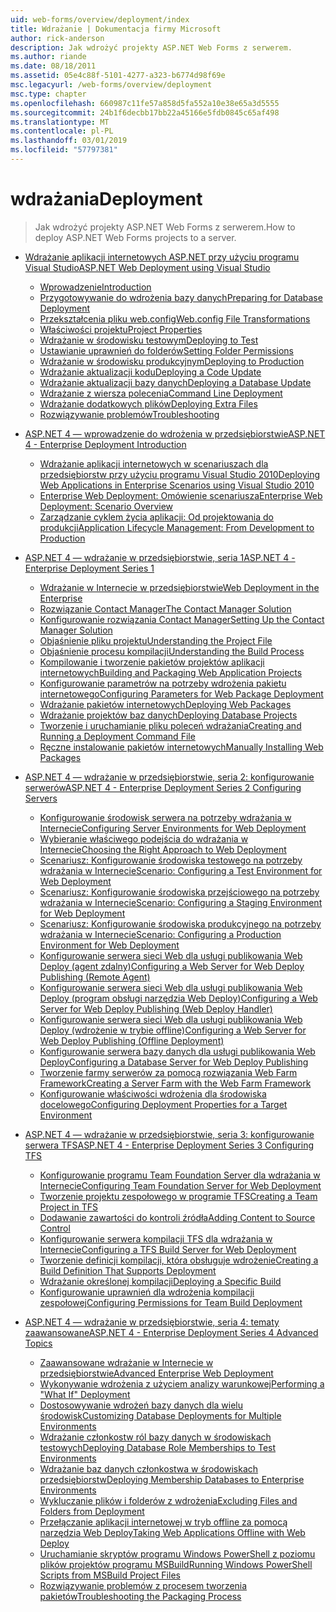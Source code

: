 ```yaml
---
uid: web-forms/overview/deployment/index
title: Wdrażanie | Dokumentacja firmy Microsoft
author: rick-anderson
description: Jak wdrożyć projekty ASP.NET Web Forms z serwerem.
ms.author: riande
ms.date: 08/18/2011
ms.assetid: 05e4c88f-5101-4277-a323-b6774d98f69e
msc.legacyurl: /web-forms/overview/deployment
msc.type: chapter
ms.openlocfilehash: 660987c11fe57a858d5fa552a10e38e65a3d5555
ms.sourcegitcommit: 24b1f6decbb17bb22a45166e5fdb0845c65af498
ms.translationtype: MT
ms.contentlocale: pl-PL
ms.lasthandoff: 03/01/2019
ms.locfileid: "57797381"
---
```

<a name="deployment"></a><span data-ttu-id="8fc71-103">wdrażania</span><span class="sxs-lookup"><span data-stu-id="8fc71-103">Deployment</span></span>
====================
> <span data-ttu-id="8fc71-104">Jak wdrożyć projekty ASP.NET Web Forms z serwerem.</span><span class="sxs-lookup"><span data-stu-id="8fc71-104">How to deploy ASP.NET Web Forms projects to a server.</span></span>


- [<span data-ttu-id="8fc71-105">Wdrażanie aplikacji internetowych ASP.NET przy użyciu programu Visual Studio</span><span class="sxs-lookup"><span data-stu-id="8fc71-105">ASP.NET Web Deployment using Visual Studio</span></span>](visual-studio-web-deployment/index.md)

    - [<span data-ttu-id="8fc71-106">Wprowadzenie</span><span class="sxs-lookup"><span data-stu-id="8fc71-106">Introduction</span></span>](visual-studio-web-deployment/introduction.md)
    - [<span data-ttu-id="8fc71-107">Przygotowywanie do wdrożenia bazy danych</span><span class="sxs-lookup"><span data-stu-id="8fc71-107">Preparing for Database Deployment</span></span>](visual-studio-web-deployment/preparing-databases.md)
    - [<span data-ttu-id="8fc71-108">Przekształcenia pliku web.config</span><span class="sxs-lookup"><span data-stu-id="8fc71-108">Web.config File Transformations</span></span>](visual-studio-web-deployment/web-config-transformations.md)
    - [<span data-ttu-id="8fc71-109">Właściwości projektu</span><span class="sxs-lookup"><span data-stu-id="8fc71-109">Project Properties</span></span>](visual-studio-web-deployment/project-properties.md)
    - [<span data-ttu-id="8fc71-110">Wdrażanie w środowisku testowym</span><span class="sxs-lookup"><span data-stu-id="8fc71-110">Deploying to Test</span></span>](visual-studio-web-deployment/deploying-to-iis.md)
    - [<span data-ttu-id="8fc71-111">Ustawianie uprawnień do folderów</span><span class="sxs-lookup"><span data-stu-id="8fc71-111">Setting Folder Permissions</span></span>](visual-studio-web-deployment/setting-folder-permissions.md)
    - [<span data-ttu-id="8fc71-112">Wdrażanie w środowisku produkcyjnym</span><span class="sxs-lookup"><span data-stu-id="8fc71-112">Deploying to Production</span></span>](visual-studio-web-deployment/deploying-to-production.md)
    - [<span data-ttu-id="8fc71-113">Wdrażanie aktualizacji kodu</span><span class="sxs-lookup"><span data-stu-id="8fc71-113">Deploying a Code Update</span></span>](visual-studio-web-deployment/deploying-a-code-update.md)
    - [<span data-ttu-id="8fc71-114">Wdrażanie aktualizacji bazy danych</span><span class="sxs-lookup"><span data-stu-id="8fc71-114">Deploying a Database Update</span></span>](visual-studio-web-deployment/deploying-a-database-update.md)
    - [<span data-ttu-id="8fc71-115">Wdrażanie z wiersza polecenia</span><span class="sxs-lookup"><span data-stu-id="8fc71-115">Command Line Deployment</span></span>](visual-studio-web-deployment/command-line-deployment.md)
    - [<span data-ttu-id="8fc71-116">Wdrażanie dodatkowych plików</span><span class="sxs-lookup"><span data-stu-id="8fc71-116">Deploying Extra Files</span></span>](visual-studio-web-deployment/deploying-extra-files.md)
    - [<span data-ttu-id="8fc71-117">Rozwiązywanie problemów</span><span class="sxs-lookup"><span data-stu-id="8fc71-117">Troubleshooting</span></span>](visual-studio-web-deployment/troubleshooting.md)
- [<span data-ttu-id="8fc71-118">ASP.NET 4 — wprowadzenie do wdrożenia w przedsiębiorstwie</span><span class="sxs-lookup"><span data-stu-id="8fc71-118">ASP.NET 4 - Enterprise Deployment Introduction</span></span>](deploying-web-applications-in-enterprise-scenarios/index.md)

    - [<span data-ttu-id="8fc71-119">Wdrażanie aplikacji internetowych w scenariuszach dla przedsiębiorstw przy użyciu programu Visual Studio 2010</span><span class="sxs-lookup"><span data-stu-id="8fc71-119">Deploying Web Applications in Enterprise Scenarios using Visual Studio 2010</span></span>](deploying-web-applications-in-enterprise-scenarios/deploying-web-applications-in-enterprise-scenarios.md)
    - [<span data-ttu-id="8fc71-120">Enterprise Web Deployment: Omówienie scenariusza</span><span class="sxs-lookup"><span data-stu-id="8fc71-120">Enterprise Web Deployment: Scenario Overview</span></span>](deploying-web-applications-in-enterprise-scenarios/enterprise-web-deployment-scenario-overview.md)
    - [<span data-ttu-id="8fc71-121">Zarządzanie cyklem życia aplikacji: Od projektowania do produkcji</span><span class="sxs-lookup"><span data-stu-id="8fc71-121">Application Lifecycle Management: From Development to Production</span></span>](deploying-web-applications-in-enterprise-scenarios/application-lifecycle-management-from-development-to-production.md)
- [<span data-ttu-id="8fc71-122">ASP.NET 4 — wdrażanie w przedsiębiorstwie, seria 1</span><span class="sxs-lookup"><span data-stu-id="8fc71-122">ASP.NET 4 - Enterprise Deployment Series 1</span></span>](web-deployment-in-the-enterprise/index.md)

    - [<span data-ttu-id="8fc71-123">Wdrażanie w Internecie w przedsiębiorstwie</span><span class="sxs-lookup"><span data-stu-id="8fc71-123">Web Deployment in the Enterprise</span></span>](web-deployment-in-the-enterprise/web-deployment-in-the-enterprise.md)
    - [<span data-ttu-id="8fc71-124">Rozwiązanie Contact Manager</span><span class="sxs-lookup"><span data-stu-id="8fc71-124">The Contact Manager Solution</span></span>](web-deployment-in-the-enterprise/the-contact-manager-solution.md)
    - [<span data-ttu-id="8fc71-125">Konfigurowanie rozwiązania Contact Manager</span><span class="sxs-lookup"><span data-stu-id="8fc71-125">Setting Up the Contact Manager Solution</span></span>](web-deployment-in-the-enterprise/setting-up-the-contact-manager-solution.md)
    - [<span data-ttu-id="8fc71-126">Objaśnienie pliku projektu</span><span class="sxs-lookup"><span data-stu-id="8fc71-126">Understanding the Project File</span></span>](web-deployment-in-the-enterprise/understanding-the-project-file.md)
    - [<span data-ttu-id="8fc71-127">Objaśnienie procesu kompilacji</span><span class="sxs-lookup"><span data-stu-id="8fc71-127">Understanding the Build Process</span></span>](web-deployment-in-the-enterprise/understanding-the-build-process.md)
    - [<span data-ttu-id="8fc71-128">Kompilowanie i tworzenie pakietów projektów aplikacji internetowych</span><span class="sxs-lookup"><span data-stu-id="8fc71-128">Building and Packaging Web Application Projects</span></span>](web-deployment-in-the-enterprise/building-and-packaging-web-application-projects.md)
    - [<span data-ttu-id="8fc71-129">Konfigurowanie parametrów na potrzeby wdrożenia pakietu internetowego</span><span class="sxs-lookup"><span data-stu-id="8fc71-129">Configuring Parameters for Web Package Deployment</span></span>](web-deployment-in-the-enterprise/configuring-parameters-for-web-package-deployment.md)
    - [<span data-ttu-id="8fc71-130">Wdrażanie pakietów internetowych</span><span class="sxs-lookup"><span data-stu-id="8fc71-130">Deploying Web Packages</span></span>](web-deployment-in-the-enterprise/deploying-web-packages.md)
    - [<span data-ttu-id="8fc71-131">Wdrażanie projektów baz danych</span><span class="sxs-lookup"><span data-stu-id="8fc71-131">Deploying Database Projects</span></span>](web-deployment-in-the-enterprise/deploying-database-projects.md)
    - [<span data-ttu-id="8fc71-132">Tworzenie i uruchamianie pliku poleceń wdrażania</span><span class="sxs-lookup"><span data-stu-id="8fc71-132">Creating and Running a Deployment Command File</span></span>](web-deployment-in-the-enterprise/creating-and-running-a-deployment-command-file.md)
    - [<span data-ttu-id="8fc71-133">Ręczne instalowanie pakietów internetowych</span><span class="sxs-lookup"><span data-stu-id="8fc71-133">Manually Installing Web Packages</span></span>](web-deployment-in-the-enterprise/manually-installing-web-packages.md)
- [<span data-ttu-id="8fc71-134">ASP.NET 4 — wdrażanie w przedsiębiorstwie, seria 2: konfigurowanie serwerów</span><span class="sxs-lookup"><span data-stu-id="8fc71-134">ASP.NET 4 - Enterprise Deployment Series 2 Configuring Servers</span></span>](configuring-server-environments-for-web-deployment/index.md)

    - [<span data-ttu-id="8fc71-135">Konfigurowanie środowisk serwera na potrzeby wdrażania w Internecie</span><span class="sxs-lookup"><span data-stu-id="8fc71-135">Configuring Server Environments for Web Deployment</span></span>](configuring-server-environments-for-web-deployment/configuring-server-environments-for-web-deployment.md)
    - [<span data-ttu-id="8fc71-136">Wybieranie właściwego podejścia do wdrażania w Internecie</span><span class="sxs-lookup"><span data-stu-id="8fc71-136">Choosing the Right Approach to Web Deployment</span></span>](configuring-server-environments-for-web-deployment/choosing-the-right-approach-to-web-deployment.md)
    - [<span data-ttu-id="8fc71-137">Scenariusz: Konfigurowanie środowiska testowego na potrzeby wdrażania w Internecie</span><span class="sxs-lookup"><span data-stu-id="8fc71-137">Scenario: Configuring a Test Environment for Web Deployment</span></span>](configuring-server-environments-for-web-deployment/scenario-configuring-a-test-environment-for-web-deployment.md)
    - [<span data-ttu-id="8fc71-138">Scenariusz: Konfigurowanie środowiska przejściowego na potrzeby wdrażania w Internecie</span><span class="sxs-lookup"><span data-stu-id="8fc71-138">Scenario: Configuring a Staging Environment for Web Deployment</span></span>](configuring-server-environments-for-web-deployment/scenario-configuring-a-staging-environment-for-web-deployment.md)
    - [<span data-ttu-id="8fc71-139">Scenariusz: Konfigurowanie środowiska produkcyjnego na potrzeby wdrażania w Internecie</span><span class="sxs-lookup"><span data-stu-id="8fc71-139">Scenario: Configuring a Production Environment for Web Deployment</span></span>](configuring-server-environments-for-web-deployment/scenario-configuring-a-production-environment-for-web-deployment.md)
    - [<span data-ttu-id="8fc71-140">Konfigurowanie serwera sieci Web dla usługi publikowania Web Deploy (agent zdalny)</span><span class="sxs-lookup"><span data-stu-id="8fc71-140">Configuring a Web Server for Web Deploy Publishing (Remote Agent)</span></span>](configuring-server-environments-for-web-deployment/configuring-a-web-server-for-web-deploy-publishing-remote-agent.md)
    - [<span data-ttu-id="8fc71-141">Konfigurowanie serwera sieci Web dla usługi publikowania Web Deploy (program obsługi narzędzia Web Deploy)</span><span class="sxs-lookup"><span data-stu-id="8fc71-141">Configuring a Web Server for Web Deploy Publishing (Web Deploy Handler)</span></span>](configuring-server-environments-for-web-deployment/configuring-a-web-server-for-web-deploy-publishing-web-deploy-handler.md)
    - [<span data-ttu-id="8fc71-142">Konfigurowanie serwera sieci Web dla usługi publikowania Web Deploy (wdrożenie w trybie offline)</span><span class="sxs-lookup"><span data-stu-id="8fc71-142">Configuring a Web Server for Web Deploy Publishing (Offline Deployment)</span></span>](configuring-server-environments-for-web-deployment/configuring-a-web-server-for-web-deploy-publishing-offline-deployment.md)
    - [<span data-ttu-id="8fc71-143">Konfigurowanie serwera bazy danych dla usługi publikowania Web Deploy</span><span class="sxs-lookup"><span data-stu-id="8fc71-143">Configuring a Database Server for Web Deploy Publishing</span></span>](configuring-server-environments-for-web-deployment/configuring-a-database-server-for-web-deploy-publishing.md)
    - [<span data-ttu-id="8fc71-144">Tworzenie farmy serwerów za pomocą rozwiązania Web Farm Framework</span><span class="sxs-lookup"><span data-stu-id="8fc71-144">Creating a Server Farm with the Web Farm Framework</span></span>](configuring-server-environments-for-web-deployment/creating-a-server-farm-with-the-web-farm-framework.md)
    - [<span data-ttu-id="8fc71-145">Konfigurowanie właściwości wdrożenia dla środowiska docelowego</span><span class="sxs-lookup"><span data-stu-id="8fc71-145">Configuring Deployment Properties for a Target Environment</span></span>](configuring-server-environments-for-web-deployment/configuring-deployment-properties-for-a-target-environment.md)
- [<span data-ttu-id="8fc71-146">ASP.NET 4 — wdrażanie w przedsiębiorstwie, seria 3: konfigurowanie serwera TFS</span><span class="sxs-lookup"><span data-stu-id="8fc71-146">ASP.NET 4 - Enterprise Deployment Series 3 Configuring TFS</span></span>](configuring-team-foundation-server-for-web-deployment/index.md)

    - [<span data-ttu-id="8fc71-147">Konfigurowanie programu Team Foundation Server dla wdrażania w Internecie</span><span class="sxs-lookup"><span data-stu-id="8fc71-147">Configuring Team Foundation Server for Web Deployment</span></span>](configuring-team-foundation-server-for-web-deployment/configuring-team-foundation-server-for-web-deployment.md)
    - [<span data-ttu-id="8fc71-148">Tworzenie projektu zespołowego w programie TFS</span><span class="sxs-lookup"><span data-stu-id="8fc71-148">Creating a Team Project in TFS</span></span>](configuring-team-foundation-server-for-web-deployment/creating-a-team-project-in-tfs.md)
    - [<span data-ttu-id="8fc71-149">Dodawanie zawartości do kontroli źródła</span><span class="sxs-lookup"><span data-stu-id="8fc71-149">Adding Content to Source Control</span></span>](configuring-team-foundation-server-for-web-deployment/adding-content-to-source-control.md)
    - [<span data-ttu-id="8fc71-150">Konfigurowanie serwera kompilacji TFS dla wdrażania w Internecie</span><span class="sxs-lookup"><span data-stu-id="8fc71-150">Configuring a TFS Build Server for Web Deployment</span></span>](configuring-team-foundation-server-for-web-deployment/configuring-a-tfs-build-server-for-web-deployment.md)
    - [<span data-ttu-id="8fc71-151">Tworzenie definicji kompilacji, która obsługuje wdrożenie</span><span class="sxs-lookup"><span data-stu-id="8fc71-151">Creating a Build Definition That Supports Deployment</span></span>](configuring-team-foundation-server-for-web-deployment/creating-a-build-definition-that-supports-deployment.md)
    - [<span data-ttu-id="8fc71-152">Wdrażanie określonej kompilacji</span><span class="sxs-lookup"><span data-stu-id="8fc71-152">Deploying a Specific Build</span></span>](configuring-team-foundation-server-for-web-deployment/deploying-a-specific-build.md)
    - [<span data-ttu-id="8fc71-153">Konfigurowanie uprawnień dla wdrożenia kompilacji zespołowej</span><span class="sxs-lookup"><span data-stu-id="8fc71-153">Configuring Permissions for Team Build Deployment</span></span>](configuring-team-foundation-server-for-web-deployment/configuring-permissions-for-team-build-deployment.md)
- [<span data-ttu-id="8fc71-154">ASP.NET 4 — wdrażanie w przedsiębiorstwie, seria 4: tematy zaawansowane</span><span class="sxs-lookup"><span data-stu-id="8fc71-154">ASP.NET 4 - Enterprise Deployment Series 4 Advanced Topics</span></span>](advanced-enterprise-web-deployment/index.md)

    - [<span data-ttu-id="8fc71-155">Zaawansowane wdrażanie w Internecie w przedsiębiorstwie</span><span class="sxs-lookup"><span data-stu-id="8fc71-155">Advanced Enterprise Web Deployment</span></span>](advanced-enterprise-web-deployment/advanced-enterprise-web-deployment.md)
    - [<span data-ttu-id="8fc71-156">Wykonywanie wdrożenia z użyciem analizy warunkowej</span><span class="sxs-lookup"><span data-stu-id="8fc71-156">Performing a "What If" Deployment</span></span>](advanced-enterprise-web-deployment/performing-a-what-if-deployment.md)
    - [<span data-ttu-id="8fc71-157">Dostosowywanie wdrożeń bazy danych dla wielu środowisk</span><span class="sxs-lookup"><span data-stu-id="8fc71-157">Customizing Database Deployments for Multiple Environments</span></span>](advanced-enterprise-web-deployment/customizing-database-deployments-for-multiple-environments.md)
    - [<span data-ttu-id="8fc71-158">Wdrażanie członkostw ról bazy danych w środowiskach testowych</span><span class="sxs-lookup"><span data-stu-id="8fc71-158">Deploying Database Role Memberships to Test Environments</span></span>](advanced-enterprise-web-deployment/deploying-database-role-memberships-to-test-environments.md)
    - [<span data-ttu-id="8fc71-159">Wdrażanie baz danych członkostwa w środowiskach przedsiębiorstw</span><span class="sxs-lookup"><span data-stu-id="8fc71-159">Deploying Membership Databases to Enterprise Environments</span></span>](advanced-enterprise-web-deployment/deploying-membership-databases-to-enterprise-environments.md)
    - [<span data-ttu-id="8fc71-160">Wykluczanie plików i folderów z wdrożenia</span><span class="sxs-lookup"><span data-stu-id="8fc71-160">Excluding Files and Folders from Deployment</span></span>](advanced-enterprise-web-deployment/excluding-files-and-folders-from-deployment.md)
    - [<span data-ttu-id="8fc71-161">Przełączanie aplikacji internetowej w tryb offline za pomocą narzędzia Web Deploy</span><span class="sxs-lookup"><span data-stu-id="8fc71-161">Taking Web Applications Offline with Web Deploy</span></span>](advanced-enterprise-web-deployment/taking-web-applications-offline-with-web-deploy.md)
    - [<span data-ttu-id="8fc71-162">Uruchamianie skryptów programu Windows PowerShell z poziomu plików projektów programu MSBuild</span><span class="sxs-lookup"><span data-stu-id="8fc71-162">Running Windows PowerShell Scripts from MSBuild Project Files</span></span>](advanced-enterprise-web-deployment/running-windows-powershell-scripts-from-msbuild-project-files.md)
    - [<span data-ttu-id="8fc71-163">Rozwiązywanie problemów z procesem tworzenia pakietów</span><span class="sxs-lookup"><span data-stu-id="8fc71-163">Troubleshooting the Packaging Process</span></span>](advanced-enterprise-web-deployment/troubleshooting-the-packaging-process.md)
